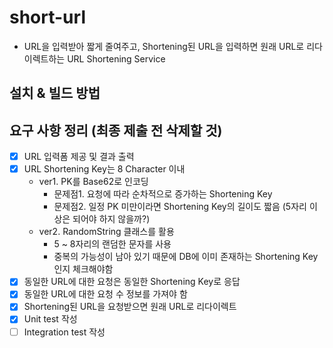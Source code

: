# short-url

* URL을 입력받아 짧게 줄여주고, Shortening된 URL을 입력하면 원래 URL로 리다이렉트하는 URL Shortening Service

## 설치 & 빌드 방법


## 요구 사항 정리 (최종 제출 전 삭제할 것)

* [x] URL 입력폼 제공 및 결과 출력
* [x] URL Shortening Key는 8 Character 이내
    * ver1. PK를 Base62로 인코딩
        * 문제점1. 요청에 따라 순차적으로 증가하는 Shortening Key
        * 문제점2. 일정 PK 미만이라면 Shortening Key의 길이도 짧음 (5자리 이상은 되어야 하지 않을까?)
    * ver2. RandomString 클래스를 활용
        * 5 ~ 8자리의 랜덤한 문자를 사용
        * 중복의 가능성이 남아 있기 때문에 DB에 이미 존재하는 Shortening Key인지 체크해야함
* [x] 동일한 URL에 대한 요청은 동일한 Shortening Key로 응답
* [x] 동일한 URL에 대한 요청 수 정보를 가져야 함
* [x] Shortening된 URL을 요청받으면 원래 URL로 리다이렉트
* [x] Unit test 작성
* [ ] Integration test 작성
